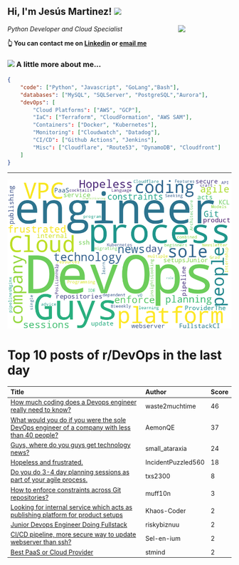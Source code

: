 <!--
**jmartinezl/jmartinezl** is a ✨ _special_ ✨ repository because its `README.md` (this file) appears on your GitHub profile.

Here are some ideas to get you started:

- 🔭 I’m currently working on ...
- 🌱 I’m currently learning ...
- 👯 I’m looking to collaborate on ...
- 🤔 I’m looking for help with ...
- 💬 Ask me about ...
- 📫 How to reach me: ...
- 😄 Pronouns: ...
- ⚡ Fun fact: ...
-->

<h2>Hi, I'm Jesús Martinez! <img src="https://media.giphy.com/media/WUlplcMpOCEmTGBtBW/giphy.gif" width="30"> </h2>
<img align='right' src="https://media.giphy.com/media/NytMLKyiaIh6VH9SPm/giphy.gif" width="120">
<p><em>Python Developer and Cloud Specialist
</em></p>

**👆 You can contact me on [Linkedin](https://www.linkedin.com/in/jes%C3%BAs-martinez-2b7b10104/) or [email me](mailto:jesus.mtz.lorenzo@gmail.com)**

### <img src="https://media.giphy.com/media/VgCDAzcKvsR6OM0uWg/giphy.gif" width="50"> A little more about me...  

```json
{
    "code": ["Python", "Javascript", "GoLang","Bash"],
    "databases": ["MySQL", "SQLServer", "PostgreSQL","Aurora"],
    "devOps": [
        "Cloud Platforms": ["AWS", "GCP"],
        "IaC": ["Terraform", "CloudFormation", "AWS SAM"],
        "Containers": ["Docker", "Kubernetes"],
        "Monitoring": ["Cloudwatch", "Datadog"],
        "CI/CD": ["Github Actions", "Jenkins"],
        "Misc": ["Cloudflare", "Route53", "DynamoDB", "Cloudfront"]
    ]
}
```
---

![Wordcloud](./cloud.png)

# Top 10 posts of r/DevOps in the last day

| Title | Author | Score |
|:---|:---|:---|
| [How much coding does a Devops engineer really need to know?](https://www.reddit.com/r/devops/comments/176asfq/how_much_coding_does_a_devops_engineer_really/) | waste2muchtime | 46 |
| [What would you do if you were the sole DevOps engineer of a company with less than 40 people?](https://www.reddit.com/r/devops/comments/1769rec/what_would_you_do_if_you_were_the_sole_devops/) | AemonQE | 37 |
| [Guys, where do you guys get technology news?](https://www.reddit.com/r/devops/comments/176amos/guys_where_do_you_guys_get_technology_news/) | small_ataraxia | 24 |
| [Hopeless and frustrated.](https://www.reddit.com/r/devops/comments/176kpef/hopeless_and_frustrated/) | IncidentPuzzled560 | 18 |
| [Do you do 3-4 day planning sessions as part of your agile process.](https://www.reddit.com/r/devops/comments/1766apg/do_you_do_34_day_planning_sessions_as_part_of/) | txs2300 | 8 |
| [How to enforce constraints across Git repositories?](https://www.reddit.com/r/devops/comments/176ujdz/how_to_enforce_constraints_across_git_repositories/) | muff10n | 3 |
| [Looking for internal service which acts as publishing platform for product setups](https://www.reddit.com/r/devops/comments/176bkod/looking_for_internal_service_which_acts_as/) | Khaos-Coder | 2 |
| [Junior Devops Engineer Doing Fullstack](https://www.reddit.com/r/devops/comments/17660pv/junior_devops_engineer_doing_fullstack/) | riskybiznuu | 2 |
| [CI/CD pipeline, more secure way to update webserver than ssh?](https://www.reddit.com/r/devops/comments/176sq1v/cicd_pipeline_more_secure_way_to_update_webserver/) | Sel-en-ium | 2 |
| [Best PaaS or Cloud Provider](https://www.reddit.com/r/devops/comments/176cec6/best_paas_or_cloud_provider/) | stmind | 2 |
